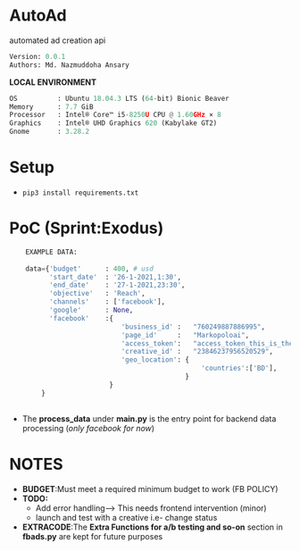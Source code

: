 # AutoAd
automated ad creation api

```python
Version: 0.0.1     
Authors: Md. Nazmuddoha Ansary 
```
**LOCAL ENVIRONMENT**  
```python
OS          : Ubuntu 18.04.3 LTS (64-bit) Bionic Beaver        
Memory      : 7.7 GiB  
Processor   : Intel® Core™ i5-8250U CPU @ 1.60GHz × 8    
Graphics    : Intel® UHD Graphics 620 (Kabylake GT2)  
Gnome       : 3.28.2  
```
# Setup
* ```pip3 install requirements.txt```

# PoC (Sprint:Exodus)
```python
    EXAMPLE DATA:
    
    data={'budget'      : 400, # usd
          'start_date'  : '26-1-2021,1:30',
          'end_date'    : '27-1-2021,23:30',
          'objective'   : 'Reach',  
          'channels'    : ['facebook'],
          'google'      : None,
          'facebook'    :{
                            'business_id' :   "760249887886995",
                            'page_id'     :   "Markopoloai",
                            'access_token':   "access_token_this_is_the_only_thing_that_needs_hiding"
                            'creative_id' :   "23846237956520529",
                            'geo_location': {
                                                'countries':['BD'], 
                                            }
                         }  
        }
    

```
* The **process_data** under **main.py** is the entry point for backend data processing (_only facebook for now_)

# NOTES
* **BUDGET**:Must meet a required minimum budget to work (FB POLICY)
* **TODO:** 
    *   Add error handling--> This needs frontend intervention (minor)
    *   launch and test with a creative i.e- change status
* **EXTRACODE**:The **Extra Functions for a/b testing and so-on** section in **fbads.py** are kept for future purposes 




